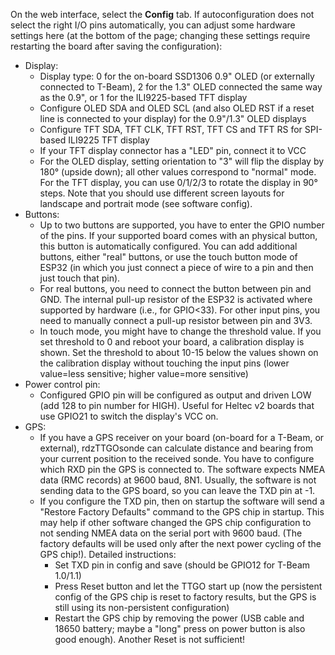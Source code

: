 
On the web interface, select the **Config** tab. If autoconfiguration does not select the right I/O pins automatically, you can adjust some hardware settings here (at the bottom of the page; changing these settings require restarting the board after saving the configuration):

* Display: 
  * Display type: 0 for the on-board SSD1306 0.9" OLED (or externally connected to T-Beam), 2 for the 1.3" OLED connected the same way as the 0.9", or 1 for the ILI9225-based TFT display
  * Configure OLED SDA and OLED SCL (and also OLED RST if a reset line is connected to your display) for the 0.9"/1.3" OLED displays
  * Configure TFT SDA, TFT CLK, TFT RST, TFT CS and TFT RS for SPI-based ILI9225 TFT display
  * If your TFT display connector has a "LED" pin, connect it to VCC
  * For the OLED display, setting orientation to "3" will flip the display by 180° (upside down); all other values correspond to "normal"  mode. For the TFT display, you can use 0/1/2/3 to rotate the display in 90° steps.  Note that you should use different screen layouts for landscape and portrait mode (see software config).
* Buttons:
  * Up to two buttons are supported, you have to enter the GPIO number of the pins. If your supported board comes with an physical button, this button is automatically configured. You can add additional buttons, either "real" buttons, or use the touch button mode of ESP32 (in which you just connect a piece of wire to a pin and then just touch that pin).
  * For real buttons, you need to connect the button between pin and GND. The internal pull-up resistor of the ESP32 is activated where supported by hardware (i.e., for GPIO<33). For other input pins, you need to manually connect a pull-up resistor between pin and 3V3.
  * In touch mode, you might have to change the threshold value. If you set threshold to 0 and reboot your board, a calibration display is shown. Set the threshold to about 10-15 below the values shown on the calibration display without touching the input pins (lower value=less sensitive; higher value=more sensitive)
* Power control pin:
  * Configured GPIO pin will be configured as output and driven LOW (add 128 to pin number for HIGH). Useful for Heltec v2 boards that use GPIO21 to switch the display's VCC on.
* GPS:
  * If you have a GPS receiver on your board (on-board for a T-Beam, or external), rdzTTGOsonde can calculate distance and bearing from your current position to the received sonde. You have to configure which RXD pin the GPS is connected to. The software expects NMEA data (RMC records) at 9600 baud, 8N1. Usually, the software is not sending data to the GPS board, so you can leave the TXD pin at -1.  
  * If you configure the TXD pin, then on startup the software will send a "Restore Factory Defaults" command to the GPS chip in startup. This may help if other software changed the GPS chip configuration to not sending NMEA data on the serial port with 9600 baud. (The factory defaults will be used only after the next power cycling of the GPS chip!). Detailed instructions:
    * Set TXD pin in config and save (should be GPIO12 for T-Beam 1.0/1.1)
    * Press Reset button and let the TTGO start up (now the persistent config of the GPS chip is reset to factory results, but the GPS is still using its non-persistent configuration)
    * Restart the GPS chip by removing the power (USB cable and 18650 battery; maybe a "long" press on power button is also good enough). Another Reset is not sufficient!